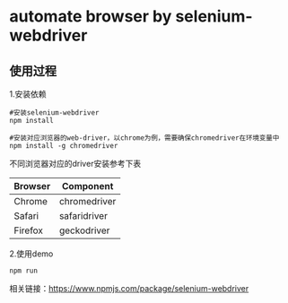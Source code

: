 # automate browser by selenium-webdriver

## 使用过程
1.安装依赖
```
#安装selenium-webdriver
npm install

#安装对应浏览器的web-driver，以chrome为例，需要确保chromedriver在环境变量中
npm install -g chromedriver
```
不同浏览器对应的driver安装参考下表

|    Browser    | Component |
| ---------- | --- |
| Chrome |  chromedriver |
| Safari       |  safaridriver |
| Firefox       |  geckodriver |

2.使用demo

```
npm run

```
相关链接：https://www.npmjs.com/package/selenium-webdriver
